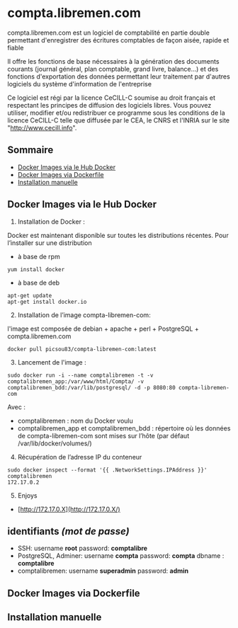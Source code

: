 # compta.libremen.com 

compta.libremen.com est un logiciel de comptabilité en partie double permettant d'enregistrer des écritures comptables de façon aisée, rapide et fiable

Il offre les fonctions de base nécessaires à la génération des documents courants (journal général, plan comptable, grand livre, balance...) et des fonctions d'exportation des données permettant leur traitement par d'autres logiciels du système d'information de l'entreprise

Ce logiciel est régi par la licence CeCILL-C soumise au droit français et respectant les principes de diffusion des logiciels libres. Vous pouvez utiliser, modifier et/ou redistribuer ce programme sous les conditions de la licence CeCILL-C telle que diffusée par le CEA, le CNRS et l'INRIA sur le site "http://www.cecill.info".

## Sommaire

- [Docker Images via le Hub Docker](#docker-images-via-le-hub-docker)
- [Docker Images via Dockerfile](#docker-images-via-Dockerfile)
- [Installation manuelle](#Installation-manuelle)

## Docker Images via le Hub Docker

1) Installation de Docker :

Docker est maintenant disponible sur toutes les distributions récentes. Pour l’installer sur une distribution

- à base de rpm
```
yum install docker
```
- à base de deb
```
apt-get update
apt-get install docker.io
```

2) Installation de l’image compta-libremen-com:

l'image est composée de debian + apache + perl + PostgreSQL + compta.libremen.com

```
docker pull picsou83/compta-libremen-com:latest
```

3) Lancement de l'image :

```
sudo docker run -i --name comptalibremen -t -v comptalibremen_app:/var/www/html/Compta/ -v comptalibremen_bdd:/var/lib/postgresql/ -d -p 8080:80 compta-libremen-com
```

Avec :

- comptalibremen : nom du Docker voulu
- comptalibremen_app et comptalibremen_bdd : répertoire où les données de compta-libremen-com sont mises sur l’hôte (par défaut /var/lib/docker/volumes/)

4) Récupération de l’adresse IP du conteneur

```
sudo docker inspect --format '{{ .NetworkSettings.IPAddress }}' comptalibremen
172.17.0.2
```

5) Enjoys

* [http://172.17.0.X](http://172.17.0.X/)

identifiants *(mot de passe)*
-------------------------------------------
-  SSH: username **root** password: **comptalibre**
-  PostgreSQL, Adminer: username **compta** password: **compta** dbname : **comptalibre** 
-  comptalibremen: username **superadmin** password: **admin**

## Docker Images via Dockerfile


## Installation manuelle
